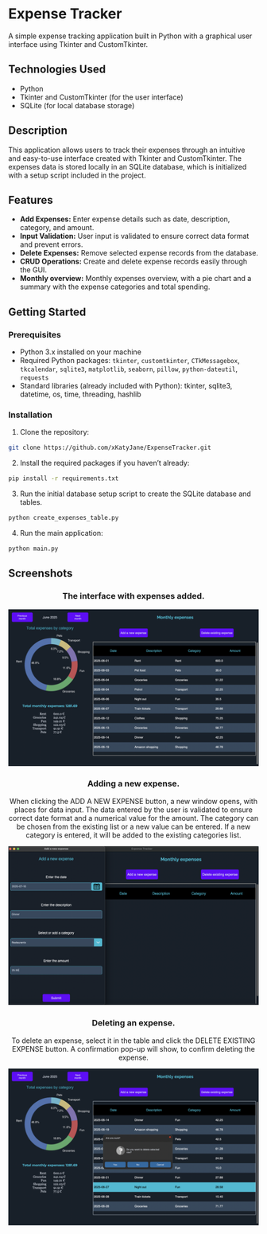 # Expense Tracker

A simple expense tracking application built in Python with a graphical user interface using Tkinter and CustomTkinter.

## Technologies Used
- Python
- Tkinter and CustomTkinter (for the user interface)
- SQLite (for local database storage)

## Description
This application allows users to track their expenses through an intuitive and easy-to-use interface created with Tkinter and CustomTkinter. The expenses data is stored locally in an SQLite database, which is initialized with a setup script included in the project.

## Features
- **Add Expenses:** Enter expense details such as date, description, category, and amount.
- **Input Validation:** User input is validated to ensure correct data format and prevent errors.
- **Delete Expenses:** Remove selected expense records from the database.
- **CRUD Operations:** Create and delete expense records easily through the GUI.
- **Monthly overview:** Monthly expenses overview, with a pie chart and a summary with the expense categories and total spending.

## Getting Started

### Prerequisites
- Python 3.x installed on your machine
- Required Python packages: `tkinter`, `customtkinter`, `CTkMessagebox`, `tkcalendar`, `sqlite3`, `matplotlib`, `seaborn`, `pillow`, `python-dateutil`, `requests`
- Standard libraries (already included with Python): tkinter, sqlite3, datetime, os, time, threading, hashlib

### Installation
1. Clone the repository:

```bash
git clone https://github.com/xKatyJane/ExpenseTracker.git
```

2. Install the required packages if you haven’t already:
```bash
pip install -r requirements.txt
```

3. Run the initial database setup script to create the SQLite database and tables.
```bash
python create_expenses_table.py
```

4. Run the main application:
```bash
python main.py
```

## Screenshots

<h3 align="center">The interface with expenses added.</h3>
<p align="center">
  <img src="https://raw.githubusercontent.com/xKatyJane/ExpenseTracker/master/Assets/Screenshots/Interface_expenses.png">
</p>

<h3 align="center">Adding a new expense.</h3>
<p align="center">When clicking the ADD A NEW EXPENSE button, a new window opens, with places for data input. The data entered by the user is validated to ensure correct date format and a numerical value for the amount. The category can be chosen from the existing list or a new value can be entered. If a new category is entered, it will be added to the existing categories list.</p>
<p align="center">
  <img src="https://raw.githubusercontent.com/xKatyJane/ExpenseTracker/master/Assets/Screenshots/Adding_new_expense_2.png">
</p>

<h3 align="center">Deleting an expense.</h3>
<p align="center">To delete an expense, select it in the table and click the DELETE EXISTING EXPENSE button. A confirmation pop-up will show, to confirm deleting the expense.</p>
<p align="center">
  <img src="https://raw.githubusercontent.com/xKatyJane/ExpenseTracker/master/Assets/Screenshots/Deleting_an_expense.png">
</p>
